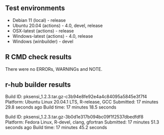 ## Test environments
* Debian 11 (local) - release
* Ubuntu 20.04 (actions) - 4.0, devel, release
* OSX-latest (actions) - release
* Windows-latest (actions) - 4.0, release
* Windows (winbuilder) - devel

## R CMD check results
There were no ERRORs, WARNINGs and NOTE.

## r-hub builder results

Build ID:	pksensi_1.2.3.tar.gz-c3b94e8fe92e4a4c84095a5845e3f7f4
Platform:	Ubuntu Linux 20.04.1 LTS, R-release, GCC
Submitted:	17 minutes 29.8 seconds ago
Build time:	17 minutes 18.5 seconds

Build ID:	pksensi_1.2.3.tar.gz-3b0d1e317b094bc09f1f2537dbedfdf8
Platform:	Fedora Linux, R-devel, clang, gfortran
Submitted:	17 minutes 51.3 seconds ago
Build time:	17 minutes 45.2 seconds

